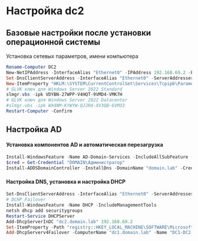 # Настройка dc2

## Базовые настройки после установки операционной системы

Установка сетевых параметров, имени компьютера

```powershell
Rename-Computer DC2
New-NetIPAddress -InterfaceAlias "Ethernet0" -IPAddress 192.168.69.2 -PrefixLength 24 -DefaultGateway 192.168.69.254
Set-DnsClientServerAddress -InterfaceAlias "Ethernet0" -ServerAddresses 192.168.69.1
New-ItemProperty "HKLM:\SYSTEM\CurrentControlSet\Services\Tcpip6\Parameters\" -Name "DisabledComponents" -Value 0xffffffff -PropertyType "DWord"
# GLVK ключ для Windows Server 2022 Standard
slmgr.vbs -ipk VDYBN-27WPP-V4HQT-9VMD4-VMK7H
# GLVK ключ для Windows Server 2022 Datacenter
#slmgr.vbs -ipk WX4NM-KYWYW-QJJR4-XV3QB-6VM33
Restart-Computer -Confirm
```
## Настройка AD

#### Установка компонентов AD и автоматическая перезагрузка

```powershell
Install-WindowsFeature -Name AD-Domain-Services -IncludeAllSubFeature -IncludeManagementTools
$cred = Get-Credential "DOMAIN\Администратор"
Install-ADDSDomainController -InstallDns -DomainName "domain.lab" -Credential $cred
```
#### Настройка DNS, установка и настройка DHCP

```powershell
Set-DnsClientServerAddress -InterfaceAlias "Ethernet0" -ServerAddresses ("127.0.0.1","192.168.69.1")
# DCHP Failover
Install-WindowsFeature -Name DHCP -IncludeManagementTools
netsh dhcp add securitygroups
Restart-Service DHCPServer
Add-DhcpServerInDC "dc2.domain.lab" 192.168.69.2
Set-ItemProperty -Path "registry::HKEY_LOCAL_MACHINE\SOFTWARE\Microsoft\ServerManager\Roles\12" -Name "ConfigurationState" -Value 2
Add-DhcpServerv4Failover -ComputerName "dc1.domain.lab" -Name "DC1-DC2-Failover" -PartnerServer "dc2.domain.lab" -ScopeId 192.168.69.0 -SharedSecret "DHCP_secret" -Force
```
